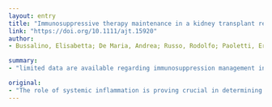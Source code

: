 ```yaml
---
layout: entry
title: "Immunosuppressive therapy maintenance in a kidney transplant recipient SARS-CoV-2 pneumonia: a case report"
link: "https://doi.org/10.1111/ajt.15920"
author:
- Bussalino, Elisabetta; De Maria, Andrea; Russo, Rodolfo; Paoletti, Ernesto

summary:
- "limited data are available regarding immunosuppression management in kidney transplant recipients. We report a case of a 32-year-old KTR who developed SARS-CoV-2 infection and fully recovered in 15 days. The role of systemic inflammation is proving crucial in determining unfavorable outcome. Limited data available regarding SARS coV-2 pneumonia. KTRs are infected with SARS infection. A KTR developed the infection and recovered in a 15-day period."

original:
- "The role of systemic inflammation is proving crucial in determining unfavorable outcome in SARS-CoV-2 infected patients. Limited data are available regarding immunosuppression management in kidney transplant recipients (KTRs) with SARS-CoV-2 pneumonia. We report a case of a 32-year-old KTR who developed SARS-CoV-2 infection and fully recovered in 15 days while maintaining standard immunosuppressive therapy."
---
```


